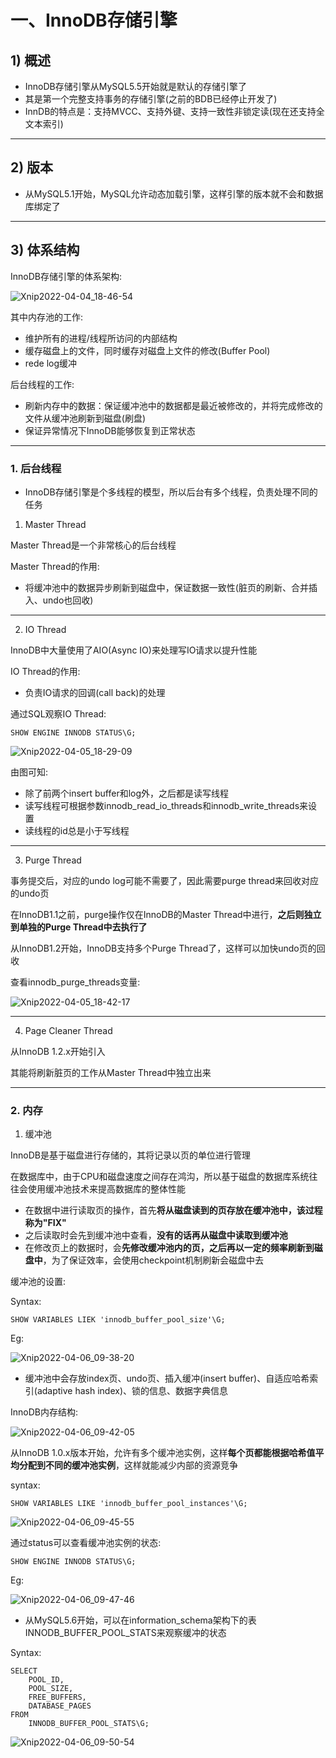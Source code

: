 # 一、InnoDB存储引擎



## 1) 概述

- InnoDB存储引擎从MySQL5.5开始就是默认的存储引擎了
- 其是第一个完整支持事务的存储引擎(之前的BDB已经停止开发了)
- InnDB的特点是：支持MVCC、支持外键、支持一致性非锁定读(现在还支持全文本索引)

<hr>







## 2) 版本

- 从MySQL5.1开始，MySQL允许动态加载引擎，这样引擎的版本就不会和数据库绑定了

<hr>











## 3) 体系结构

InnoDB存储引擎的体系架构:

![Xnip2022-04-04_18-46-54](MySQL技术内幕/Xnip2022-04-04_18-46-54.jpg)



其中内存池的工作:

- 维护所有的进程/线程所访问的内部结构
- 缓存磁盘上的文件，同时缓存对磁盘上文件的修改(Buffer Pool)
- rede log缓冲



后台线程的工作:

- 刷新内存中的数据：保证缓冲池中的数据都是最近被修改的，并将完成修改的文件从缓冲池刷新到磁盘(刷盘)
- 保证异常情况下InnoDB能够恢复到正常状态

<hr>







### 1. 后台线程

- InnoDB存储引擎是个多线程的模型，所以后台有多个线程，负责处理不同的任务





1. Master Thread

Master Thread是一个非常核心的后台线程

Master Thread的作用:

- 将缓冲池中的数据异步刷新到磁盘中，保证数据一致性(脏页的刷新、合并插入、undo也回收)

<hr>







2. IO Thread

InnoDB中大量使用了AIO(Async IO)来处理写IO请求以提升性能



IO Thread的作用:

- 负责IO请求的回调(call back)的处理



通过SQL观察IO Thread:

```mysql
SHOW ENGINE INNODB STATUS\G;
```



![Xnip2022-04-05_18-29-09](MySQL技术内幕/Xnip2022-04-05_18-29-09.jpg)



由图可知:

- 除了前两个insert buffer和log外，之后都是读写线程
- 读写线程可根据参数innodb_read_io_threads和innodb_write_threads来设置
- 读线程的id总是小于写线程

<hr>











3. Purge Thread

事务提交后，对应的undo log可能不需要了，因此需要purge thread来回收对应的undo页

在InnoDB1.1之前，purge操作仅在InnoDB的Master Thread中进行，**之后则独立到单独的Purge Thread中去执行了**



从InnoDB1.2开始，InnoDB支持多个Purge Thread了，这样可以加快undo页的回收



查看innodb_purge_threads变量:

![Xnip2022-04-05_18-42-17](MySQL技术内幕/Xnip2022-04-05_18-42-17.jpg)

<hr>






4. Page Cleaner Thread

从InnoDB 1.2.x开始引入

其能将刷新脏页的工作从Master Thread中独立出来

<hr>













### 2. 内存





1. 缓冲池

InnoDB是基于磁盘进行存储的，其将记录以页的单位进行管理

在数据库中，由于CPU和磁盘速度之间存在鸿沟，所以基于磁盘的数据库系统往往会使用缓冲池技术来提高数据库的整体性能

- 在数据中进行读取页的操作，首先**将从磁盘读到的页存放在缓冲池中，该过程称为"FIX"**
- 之后读取时会先到缓冲池中查看，**没有的话再从磁盘中读取到缓冲池**
- 在修改页上的数据时，会**先修改缓冲池内的页，之后再以一定的频率刷新到磁盘中**，为了保证效率，会使用checkpoint机制刷新会磁盘中去



缓冲池的设置:

Syntax:

```mysql
SHOW VARIABLES LIEK 'innodb_buffer_pool_size'\G;
```

Eg:

![Xnip2022-04-06_09-38-20](MySQL技术内幕/Xnip2022-04-06_09-38-20.jpg)



- 缓冲池中会存放index页、undo页、插入缓冲(insert buffer)、自适应哈希索引(adaptive hash index)、锁的信息、数据字典信息



InnoDB内存结构:

![Xnip2022-04-06_09-42-05](MySQL技术内幕/Xnip2022-04-06_09-42-05.jpg)



从InnoDB 1.0.x版本开始，允许有多个缓冲池实例，这样**每个页都能根据哈希值平均分配到不同的缓冲池实例**，这样就能减少内部的资源竞争

syntax:

```mysql
SHOW VARIABLES LIKE 'innodb_buffer_pool_instances'\G;
```



![Xnip2022-04-06_09-45-55](MySQL技术内幕/Xnip2022-04-06_09-45-55.jpg)



通过status可以查看缓冲池实例的状态:

```mysql
SHOW ENGINE INNODB STATUS\G;
```



Eg:

![Xnip2022-04-06_09-47-46](MySQL技术内幕/Xnip2022-04-06_09-47-46.jpg)





- 从MySQL5.6开始，可以在information_schema架构下的表INNODB_BUFFER_POOL_STATS来观察缓冲的状态

Syntax:

```mysql
SELECT
	POOL_ID,
	POOL_SIZE,
	FREE_BUFFERS,
	DATABASE_PAGES
FROM
	INNODB_BUFFER_POOL_STATS\G;
```



![Xnip2022-04-06_09-50-54](MySQL技术内幕/Xnip2022-04-06_09-50-54.jpg)











